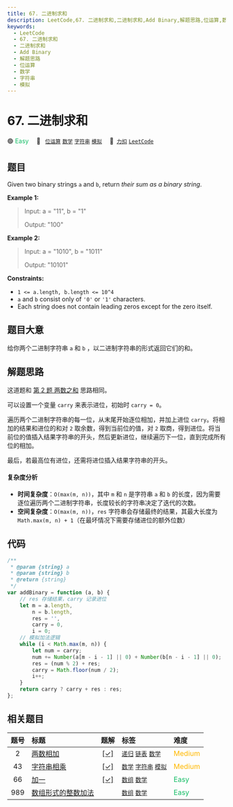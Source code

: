 ```yaml
---
title: 67. 二进制求和
description: LeetCode,67. 二进制求和,二进制求和,Add Binary,解题思路,位运算,数学,字符串,模拟
keywords:
  - LeetCode
  - 67. 二进制求和
  - 二进制求和
  - Add Binary
  - 解题思路
  - 位运算
  - 数学
  - 字符串
  - 模拟
---
```


# 67. 二进制求和

🟢 <font color=#15bd66>Easy</font>&emsp; 🔖&ensp; [`位运算`](/tag/bit-manipulation.md) [`数学`](/tag/math.md) [`字符串`](/tag/string.md) [`模拟`](/tag/simulation.md)&emsp; 🔗&ensp;[`力扣`](https://leetcode.cn/problems/add-binary) [`LeetCode`](https://leetcode.com/problems/add-binary)

## 题目

Given two binary strings `a` and `b`, return _their sum as a binary string_.

**Example 1:**

> Input: a = "11", b = "1"
>
> Output: "100"

**Example 2:**

> Input: a = "1010", b = "1011"
>
> Output: "10101"

**Constraints:**

- `1 <= a.length, b.length <= 10^4`
- `a` and `b` consist only of `'0'` or `'1'` characters.
- Each string does not contain leading zeros except for the zero itself.

## 题目大意

给你两个二进制字符串 `a` 和 `b` ，以二进制字符串的形式返回它们的和。

## 解题思路

这道题和 [第 2 题 两数之和](./0002.md) 思路相同。

可以设置一个变量 `carry` 来表示进位，初始时 `carry = 0`。

遍历两个二进制字符串的每一位，从末尾开始逐位相加，并加上进位 `carry`。将相加的结果和进位的和对 `2` 取余数，得到当前位的值，对 `2` 取商，得到进位。将当前位的值插入结果字符串的开头，然后更新进位，继续遍历下一位，直到完成所有位的相加。

最后，若最高位有进位，还需将进位插入结果字符串的开头。

#### 复杂度分析

- **时间复杂度**：`O(max(m, n))`，其中 `m` 和 `n` 是字符串 `a` 和 `b` 的长度，因为需要逐位遍历两个二进制字符串，长度较长的字符串决定了迭代的次数。
- **空间复杂度**：`O(max(m, n))`，`res` 字符串会存储最终的结果，其最大长度为 `Math.max(m, n) + 1`（在最坏情况下需要存储进位的额外位数）

## 代码

```javascript
/**
 * @param {string} a
 * @param {string} b
 * @return {string}
 */
var addBinary = function (a, b) {
	// res 存储结果，carry 记录进位
	let m = a.length,
		n = b.length,
		res = '',
		carry = 0,
		i = 0;
	// 模拟加法逻辑
	while (i < Math.max(m, n)) {
		let num = carry;
		num += Number(a[m - i - 1] || 0) + Number(b[n - i - 1] || 0);
		res = (num % 2) + res;
		carry = Math.floor(num / 2);
		i++;
	}
	return carry ? carry + res : res;
};
```

## 相关题目

<!-- prettier-ignore -->
| 题号 | 标题 | 题解 | 标签 | 难度 |
| :------: | :------ | :------: | :------ | :------ |
| 2 | [两数相加](https://leetcode.com/problems/add-two-numbers) | [[✓]](/problem/0002.md) |  [`递归`](/tag/recursion.md) [`链表`](/tag/linked-list.md) [`数学`](/tag/math.md) | <font color=#ffb800>Medium</font> |
| 43 | [字符串相乘](https://leetcode.com/problems/multiply-strings) | [[✓]](/problem/0043.md) |  [`数学`](/tag/math.md) [`字符串`](/tag/string.md) [`模拟`](/tag/simulation.md) | <font color=#ffb800>Medium</font> |
| 66 | [加一](https://leetcode.com/problems/plus-one) | [[✓]](/problem/0066.md) |  [`数组`](/tag/array.md) [`数学`](/tag/math.md) | <font color=#15bd66>Easy</font> |
| 989 | [数组形式的整数加法](https://leetcode.com/problems/add-to-array-form-of-integer) |  |  [`数组`](/tag/array.md) [`数学`](/tag/math.md) | <font color=#15bd66>Easy</font> |